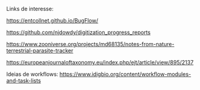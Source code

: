 Links de interesse:

https://entcollnet.github.io/BugFlow/

https://github.com/njdowdy/digitization_progress_reports

https://www.zooniverse.org/projects/md68135/notes-from-nature-terrestrial-parasite-tracker

https://europeanjournaloftaxonomy.eu/index.php/ejt/article/view/895/2137

Ideias de workflows: https://www.idigbio.org/content/workflow-modules-and-task-lists
